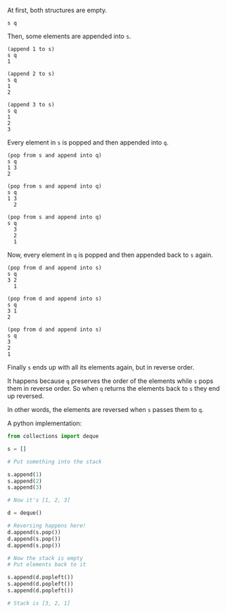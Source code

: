At first, both structures are empty.

```none
s q
```

Then, some elements are appended into `s`.

```none
(append 1 to s)
s q
1

(append 2 to s)
s q
1
2

(append 3 to s)
s q
1
2
3
```

Every element in `s` is popped and then appended into `q`.

```none
(pop from s and append into q)
s q
1 3
2

(pop from s and append into q)
s q
1 3
  2

(pop from s and append into q)
s q
  3
  2
  1
```

Now, every element in `q` is popped and then appended back to `s` again.

```none
(pop from d and append into s)
s q
3 2
  1

(pop from d and append into s)
s q
3 1
2

(pop from d and append into s)
s q
3
2
1
```

Finally `s` ends up with all its elements again, but in reverse order.

It happens because `q` preserves the order of the elements while `s` pops them in reverse order. So when `q` returns the elements back to `s` they end up reversed.

In other words, the elements are reversed when `s` passes them to `q`.

A python implementation:

```python
from collections import deque

s = []

# Put something into the stack

s.append(1)
s.append(2)
s.append(3)

# Now it's [1, 2, 3]

d = deque()

# Reversing happens here!
d.append(s.pop())
d.append(s.pop())
d.append(s.pop())

# Now the stack is empty
# Put elements back to it

s.append(d.popleft())
s.append(d.popleft())
s.append(d.popleft())

# Stack is [3, 2, 1]
```
